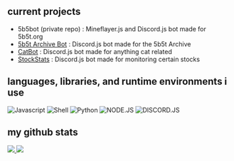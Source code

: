 ## current projects

- 5b5bot (private repo) : Mineflayer.js and Discord.js bot made for 5b5t.org
- [5b5t Archive Bot](https://github.com/kevenson1103/5bArchiveBot) : Discord.js bot made for the 5b5t Archive
- [CatBot](https://github.com/kevenson1103/catbot) : Discord.js bot made for anything cat related
- [StockStats](https://github.com/kevenson1103/StockStats) : Discord.js bot made for monitoring certain stocks

## languages, libraries, and runtime environments i use

![Javascript](https://img.shields.io/badge/Javascript-323330?style=for-the-badge&logo=javascript)
![Shell](https://img.shields.io/badge/shell-323330?style=for-the-badge&logo=Shell)
![Python](https://img.shields.io/badge/python-323330?style=for-the-badge&logo=Python)
![NODE.JS](https://img.shields.io/badge/NODE-JS-darkgreen?style=for-the-badge&logo=node.js)
![DISCORD.JS](https://img.shields.io/badge/discord-js-informational?style=for-the-badge&logo=discord)


## my github stats

<a href="https://github.com/kevenson1103/myghstats">
<img src="https://github.com/kevenson1103/myghstats/blob/master/generated/overview.svg#gh-dark-mode-only" />
<img src="https://github.com/kevenson1103/myghstats/blob/master/generated/languages.svg#gh-dark-mode-only" />
</a>
